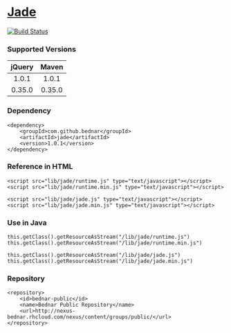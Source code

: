  [Jade](http://jade-lang.com)
====
[![Build Status](https://api.travis-ci.org/bednar/jade.png?branch=master)](https://travis-ci.org/bednar/jade)

### Supported Versions

|   jQuery  |   Maven   |
|:---------:|:---------:|
|   1.0.1   |   1.0.1   |
|   0.35.0  |   0.35.0  |


### Dependency

    <dependency>
        <groupId>com.github.bednar</groupId>
        <artifactId>jade</artifactId>
        <version>1.0.1</version>
    </dependency>

### Reference in HTML

    <script src="lib/jade/runtime.js" type="text/javascript"></script>
    <script src="lib/jade/runtime.min.js" type="text/javascript"></script>

    <script src="lib/jade/jade.js" type="text/javascript"></script>
    <script src="lib/jade/jade.min.js" type="text/javascript"></script>

### Use in Java

    this.getClass().getResourceAsStream("/lib/jade/runtime.js")
    this.getClass().getResourceAsStream("/lib/jade/runtime.min.js")

    this.getClass().getResourceAsStream("/lib/jade/jade.js")
    this.getClass().getResourceAsStream("/lib/jade/jade.min.js")

### Repository

    <repository>
        <id>bednar-public</id>
        <name>Bednar Public Repository</name>
        <url>http://nexus-bednar.rhcloud.com/nexus/content/groups/public/</url>
    </repository>
